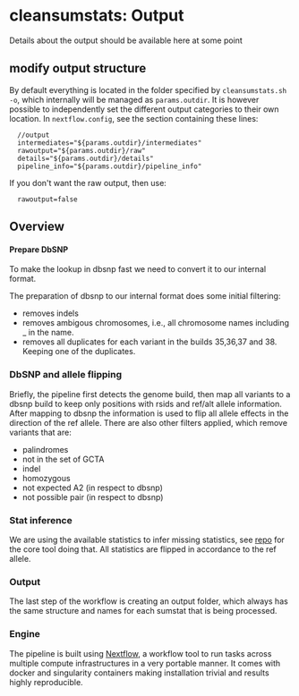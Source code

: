 # cleansumstats: Output

Details about the output should be available here at some point

## modify output structure
By default everything is located in the folder specified by `cleansumstats.sh -o`, which internally will be managed as `params.outdir`. It is however possible to independently set the different output categories to their own location. In `nextflow.config`, see the section containing these lines:
```
  //output
  intermediates="${params.outdir}/intermediates"
  rawoutput="${params.outdir}/raw"
  details="${params.outdir}/details"
  pipeline_info="${params.outdir}/pipeline_info"
```

If you don't want the raw output, then use:
```
  rawoutput=false
```

## Overview

#### Prepare DbSNP
To make the lookup in dbsnp fast we need to convert it to our internal format.

The preparation of dbsnp to our internal format does some initial filtering:
- removes indels
- removes ambigous chromosomes, i.e., all chromosome names including _ in the name.
- removes all duplicates for each variant in the builds 35,36,37 and 38. Keeping one of the duplicates.

### DbSNP and allele flipping
Briefly, the pipeline first detects the genome build, then map all variants to a dbsnp build to keep only positions with rsids and ref/alt allele information. After mapping to dbsnp the information is used to flip all allele effects in the direction of the ref allele. There are also other filters applied, which remove variants that are:
- palindromes
- not in the set of GCTA
- indel
- homozygous
- not expected A2 (in respect to dbsnp)
- not possible pair (in respect to dbsnp)

### Stat inference
We are using the available statistics to infer missing statistics, see [repo](https://github.com/pappewaio/r-stats-c-streamer) for the core tool doing that. All statistics are flipped in accordance to the ref allele. 

### Output
The last step of the workflow is creating an output folder, which always has the same structure and names for each sumstat that is being processed.

### Engine
The pipeline is built using [Nextflow](https://www.nextflow.io), a workflow tool to run tasks across multiple compute infrastructures in a very portable manner. It comes with docker and singularity containers making installation trivial and results highly reproducible.
